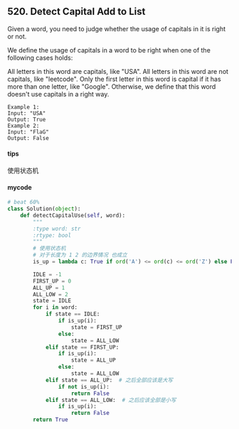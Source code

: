 ## 520. Detect Capital Add to List

Given a word, you need to judge whether the usage of capitals in it is right or not.

We define the usage of capitals in a word to be right when one of the following cases holds:

All letters in this word are capitals, like "USA".
All letters in this word are not capitals, like "leetcode".
Only the first letter in this word is capital if it has more than one letter, like "Google".
Otherwise, we define that this word doesn't use capitals in a right way.

```
Example 1:
Input: "USA"
Output: True
Example 2:
Input: "FlaG"
Output: False
```
#### tips
使用状态机
#### mycode
```Python
# beat 60%
class Solution(object):
    def detectCapitalUse(self, word):
        """
        :type word: str
        :rtype: bool
        """
        # 使用状态机
        # 对于长度为 1 2 的边界情况 也成立
        is_up = lambda c: True if ord('A') <= ord(c) <= ord('Z') else False

        IDLE = -1
        FIRST_UP = 0
        ALL_UP = 1
        ALL_LOW = 2
        state = IDLE
        for i in word:
            if state == IDLE:
                if is_up(i):
                    state = FIRST_UP
                else:
                    state = ALL_LOW
            elif state == FIRST_UP:
                if is_up(i):
                    state = ALL_UP
                else:
                    state = ALL_LOW
            elif state == ALL_UP:  # 之后全部应该是大写
                if not is_up(i):
                    return False
            elif state == ALL_LOW:  # 之后应该全部是小写
                if is_up(i):
                    return False
        return True
```
